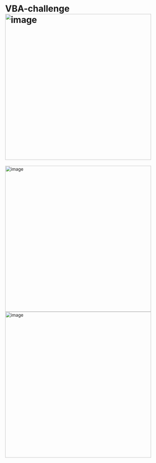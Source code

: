 # VBA-challenge<img width="468" alt="image" src="https://user-images.githubusercontent.com/118495850/211258129-78571973-9464-4a2e-932c-122c2ecb07d4.png">
<img width="468" alt="image" src="https://user-images.githubusercontent.com/118495850/211258193-0eff44d1-8112-44a3-8523-344ab37e169d.png">
<img width="468" alt="image" src="https://user-images.githubusercontent.com/118495850/211258233-ac39417e-a505-474a-8be0-9f2b60e9edd7.png">
